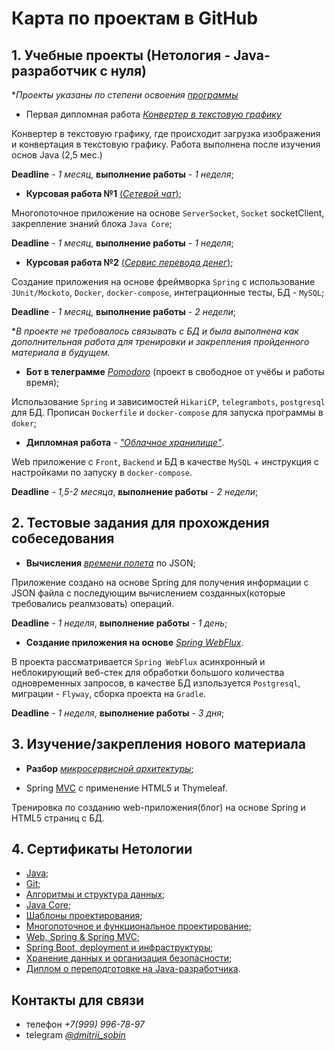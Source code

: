 # Карта по проектам в GitHub

## 1. Учебные проекты (Нетология - Java-разработчик с нуля)

**Проекты указаны по степени освоения [программы](https://netology.ru/programs/java-developer)*

- Первая дипломная работа [*Конвертер в текстовую графику*](https://github.com/neo7976/Java-diplom-1)

Конвертер в текстовую графику, где происходит загрузка изображения и конвертация в текстовую графику. Работа выполнена после изучения основ Java (2,5 мес.)

**Deadline** - *1 месяц*, **выполнение работы** - *1 неделя*; 


- **Курсовая работа №1** [(*Сетевой чат*)](https://github.com/neo7976/Java-6-Homeworks-Multithreading-6-Course);

Многопоточное приложение на основе `ServerSocket`, `Socket` socketClient, закрепление знаний блока `Java Core`;

**Deadline** - *1 месяц*, **выполнение работы** - *1 неделя*; 

- **Курсовая работа №2** [(*Сервис перевода денег*)](https://github.com/neo7976/Java-7-Homeworks-Spring-Money/tree/data-mysql);

Создание приложения на основе фреймворка `Spring` с использование `JUnit/Mockoto`, `Docker`, `docker-compose`, интеграционные тесты, БД  - `MySQL`;

**Deadline** - *1 месяц*, **выполнение работы** - *2 недели*;

**В проекте не требовалось связывать с БД и была выполнена как дополнительная работа для тренировки и закрепления пройденного материала в будущем.*


- **Бот в телеграмме** [*Pomodoro*](https://github.com/neo7976/Java-Pomodoro-Telegram-Bot11) (проект в свободное от учёбы и работы время); 

Использование `Spring` и зависимостей `HikariCP`, `telegrambots`, `postgresql` для БД. Прописан `Dockerfile` и `docker-compose` для запуска программы в `doker`;


- **Дипломная работа** - [*"Облачное хранилище"*](https://github.com/neo7976/Java-Diplom-Cloud).

Web приложение с `Front`, `Backend` и БД в качестве `MySQL` + инструкция с настройками по запуску в `docker-compose`.

**Deadline** - *1,5-2 месяца*, **выполнение работы** - *2 недели*;


## 2. Тестовые задания для прохождения собеседования

- **Вычисления** [*времени полета*](https://github.com/neo7976/Java-Interview-Ticket) по JSON;

Приложение создано на основе Spring для получения информации с JSON файла с последующим вычислением созданных(которые требовались реалмзовать) операций.

**Deadline** - *1 неделя*, **выполнение работы** - *1 день*;

- **Создание приложения на основе** [*Spring WebFlux*](https://github.com/neo7976/Java-WebFlux-Users).

В проекта рассматривается `Spring WebFlux` асинхронный и неблокирующий веб-стек для обработки большого количества одновременных запросов, в качестве БД изпользуется `Postgresql`, миграции - `Flyway`, сборка проекта на `Gradle`.

**Deadline** - *1 неделя*, **выполнение работы** - *3 дня*;


## 3. Изучение/закрепления нового материала
- **Разбор** [*микросервисной архитектуры*](https://github.com/neo7976/Java-Mirco-Demo);

- Spring [MVC](https://github.com/neo7976/Spring-MVC-IT-Proger-Test) с применение HTML5 и Thymeleaf.

Тренировка по созданию web-приложения(блог) на основе Spring и HTML5 страниц с БД.


## 4. Сертификаты Нетологии

- [Java](/img/1.%20certificate%20-%20Java.pdf);
- [Git](/img/2.%20certificate%20-%20Git.pdf);
- [Алгоритмы и структура данных](/img/3.%20certificate%20-%20Algo.pdf);
- [Java Core](/img/4.%20certificate%20-%20Java%20Core.pdf);
- [Шаблоны проектирования](/main/img/5.%20certificate-%20JPAT.pdf);
- [Многопоточное и функциональное проектирование](/img/6.%20certificate%20-%20JADV.pdf);
- [Web, Spring & Spring MVC](/img/7.%20certificate%20-%20JSPR.pdf);
- [Spring Boot, deployment и инфраструктуры](/img/8.%20certificate%20-%20JCLO.pdf);
- [Хранение данных и организация безопасности](/img/9.%20certificate%20-%20JDATA.pdf);
- [Диплом о переподготовке на Java-разработчика](/img/Diplom_Java.pdf).

## Контакты для связи

- телефон *+7(999) 996-78-97*
- telegram *[@dmitrii_sobin](https://t.me/dmitrii_sobin)*





